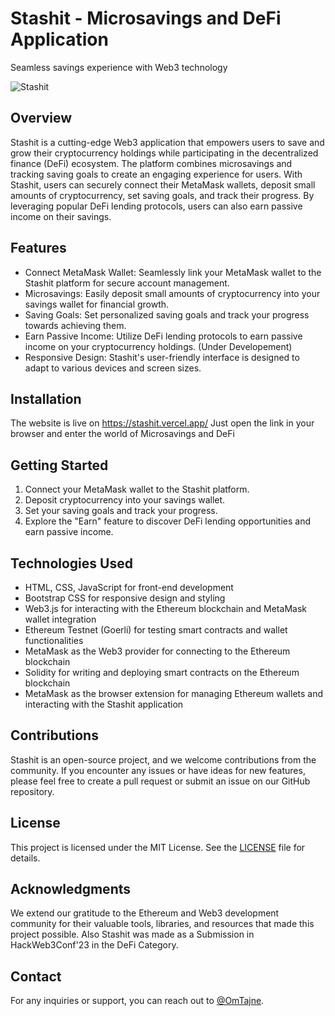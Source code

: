 # Stashit - Microsavings and DeFi Application
Seamless savings experience with Web3 technology

![Stashit](https://github.com/omtajne11/HackWeb3Conf23-Submission/assets/99784553/57c4f231-17d8-45a5-9ca7-933ab5b320a7)

## Overview

Stashit is a cutting-edge Web3 application that empowers users to save and grow their cryptocurrency holdings while participating in the decentralized finance (DeFi) ecosystem. The platform combines microsavings and tracking saving goals to create an engaging experience for users. With Stashit, users can securely connect their MetaMask wallets, deposit small amounts of cryptocurrency, set saving goals, and track their progress. By leveraging popular DeFi lending protocols, users can also earn passive income on their savings.

## Features

- Connect MetaMask Wallet: Seamlessly link your MetaMask wallet to the Stashit platform for secure account management.
- Microsavings: Easily deposit small amounts of cryptocurrency into your savings wallet for financial growth.
- Saving Goals: Set personalized saving goals and track your progress towards achieving them.
- Earn Passive Income: Utilize DeFi lending protocols to earn passive income on your cryptocurrency holdings. (Under Developement)
- Responsive Design: Stashit's user-friendly interface is designed to adapt to various devices and screen sizes.

## Installation

The website is live on https://stashit.vercel.app/
Just open the link in your browser and enter the world of Microsavings and DeFi

## Getting Started

1. Connect your MetaMask wallet to the Stashit platform.
2. Deposit cryptocurrency into your savings wallet.
3. Set your saving goals and track your progress.
4. Explore the "Earn" feature to discover DeFi lending opportunities and earn passive income.

## Technologies Used

- HTML, CSS, JavaScript for front-end development
- Bootstrap CSS for responsive design and styling
- Web3.js for interacting with the Ethereum blockchain and MetaMask wallet integration
- Ethereum Testnet (Goerli) for testing smart contracts and wallet functionalities
- MetaMask as the Web3 provider for connecting to the Ethereum blockchain
- Solidity for writing and deploying smart contracts on the Ethereum blockchain
- MetaMask as the browser extension for managing Ethereum wallets and interacting with the Stashit application

## Contributions

Stashit is an open-source project, and we welcome contributions from the community. If you encounter any issues or have ideas for new features, please feel free to create a pull request or submit an issue on our GitHub repository.

## License

This project is licensed under the MIT License. See the [LICENSE](/path/to/LICENSE) file for details.

## Acknowledgments

We extend our gratitude to the Ethereum and Web3 development community for their valuable tools, libraries, and resources that made this project possible. Also Stashit was made as a Submission in HackWeb3Conf'23 in the DeFi Category.

## Contact

For any inquiries or support, you can reach out to [@OmTajne](https://twitter.com/OmTajne).
